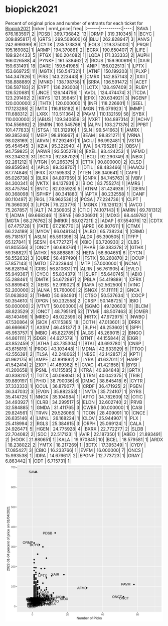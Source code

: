 # biopick2021
Percent of original price and number of entrants for each ticket for [Biopick2021](https://twitter.com/hashtag/Biopick2021)
|ticker | nrml_price| freq|
|:------|----------:|----:|
|SAVA   | 676.163597|    2|
|PDSB   | 369.736842|   13|
|ORMP   | 319.310345|    1|
|BCYC   | 309.895817|    4|
|GRTS   | 299.508600|    6|
|BLU    | 262.828947|    3|
|ANVS   | 242.699399|    8|
|CYTK   | 235.173836|    1|
|EOLS   | 219.375000|    1|
|PRQR   | 195.169082|    1|
|ARMP   | 194.370861|    2|
|BCRX   | 190.650407|    7|
|LIFE   | 189.924433|    5|
|PTGX   | 180.204082|    1|
|LQDA   | 171.333333|    2|
|AUPH   | 166.026588|    4|
|PYNKF  | 161.538462|    2|
|RCUS   | 159.900619|    1|
|XAIR   | 159.631491|   18|
|DARE   | 159.541985|    1|
|ANIP   | 156.022513|    1|
|LPTX   | 153.669725|   11|
|MGTX   | 150.547321|    1|
|ATNF   | 150.199203|    1|
|PLXP   | 144.347826|    1|
|PIRS   | 143.223443|    8|
|CMRX   | 142.857143|    2|
|XXII   | 138.888889|    2|
|MNKD   | 138.198758|    1|
|SRRA   | 136.591472|    1|
|ACET   | 136.587183|    2|
|EYPT   | 136.293008|    1|
|LCTX   | 128.497409|    3|
|RUBY   | 126.520681|    1|
|JNCE   | 126.144756|    1|
|AVDL   | 124.474474|    3|
|TCDA   | 123.291492|    2|
|KRYS   | 121.356451|    1|
|EPIX   | 120.634921|    3|
|NGENF  | 120.000000|    2|
|THTX   | 120.000000|    1|
|INFI   | 118.226601|    1|
|SEEL   | 117.123288|    2|
|IMTX   | 116.818182|    6|
|IMGN   | 115.076923|    1|
|IMMP   | 111.688312|    2|
|LXRX   | 110.511364|    2|
|PAVM   | 110.132159|   58|
|SYBX   | 110.000000|    2|
|ABUS   | 109.340659|    3|
|VXRT   | 104.897314|    2|
|ACHV   | 104.556962|    2|
|BMRN   | 103.545768|    1|
|ALPN   | 103.271376|    2|
|PPBT   | 101.477833|    1|
|STSA   | 101.312910|    1|
|SLN    |  99.541663|    1|
|AMRX   |  99.385246|    1|
|MEIP   |  98.916967|    4|
|BEAM   |  98.821271|    1|
|VRNA   |  98.028169|    2|
|ARVN   |  97.292467|    1|
|ACIU   |  96.992481|    1|
|VSTM   |  95.454545|    3|
|KZIA   |  95.322940|    4|
|IVA    |  94.795281|    2|
|OBSV   |  94.759825|    2|
|ARWR   |  93.505278|    8|
|EXEL   |  93.424253|    1|
|AFMD   |  93.234323|   31|
|SCYX   |  92.887029|    1|
|BCLI   |  92.290749|    3|
|NBIX   |  92.281212|    1|
|VTGN   |  91.266375|    3|
|ETTX   |  90.800000|    2|
|CLSD   |  89.859594|    4|
|APLS   |  89.338707|    1|
|DTIL   |  88.483466|    1|
|HAACU  |  87.774846|    1|
|IFRX   |  87.159533|    2|
|YTEN   |  86.340641|    1|
|CAPR   |  85.026738|    3|
|BLRX   |  84.897959|    3|
|GNPX   |  84.745763|    3|
|VBIV   |  84.300341|    8|
|VKTX   |  84.137931|    2|
|BIOC   |  83.755274|    1|
|AMRS   |  83.475784|    1|
|BNTC   |  82.035928|    5|
|ATNM   |  81.424936|    7|
|GERN   |  80.368098|    1|
|SPHRY  |  80.341880|    1|
|APTX   |  80.232558|    1|
|CANF   |  80.110497|    2|
|RIGL   |  78.962536|    2|
|PCSA   |  77.224736|    1|
|CLPT   |  76.366030|    3|
|LPCN   |  76.223776|    1|
|MGNX   |  76.126123|    1|
|AVCO   |  75.267857|    1|
|ALT    |  74.350905|    2|
|CTIC   |  74.107143|    1|
|AMRN   |  69.781312|    1|
|ADMA   |  69.668246|    1|
|SRNE   |  69.306931|    3|
|MDXG   |  68.449782|    1|
|MGTA   |  68.276762|    3|
|MRKR   |  68.027211|    2|
|ADAP   |  67.554076|   12|
|CDTX   |  67.475728|    1|
|FATE   |  67.216770|    3|
|APRE   |  66.807611|    1|
|CTMX   |  66.224189|    3|
|MYOV   |  66.049134|    1|
|ALBO   |  65.738234|    1|
|CRMD   |  65.718157|    1|
|ASLN   |  65.591398|    3|
|ALDX   |  65.390505|    1|
|TFFP   |  65.127841|    1|
|SESN   |  64.772727|    4|
|XBIO   |  63.720930|    2|
|CLBS   |  61.805556|    3|
|ONCY   |  60.683761|    1|
|PHAR   |  59.383378|    2|
|GTHX   |  59.158827|    1|
|ATHX   |  58.888889|    3|
|HEPA   |  58.604651|    6|
|CYCN   |  58.552632|    3|
|QURE   |  58.487490|    1|
|FSTX   |  58.260870|    2|
|OCUP   |  57.857143|    1|
|MITO   |  57.323944|    1|
|MTP    |  57.000000|    1|
|NCNA   |  56.828194|    1|
|CRIS   |  56.810631|   11|
|ALRN   |  56.761905|    4|
|EVLO   |  55.949367|    1|
|CYCC   |  55.834379|   11|
|SURF   |  55.640745|    1|
|ABIO   |  55.288461|    1|
|DMTK   |  54.672897|    2|
|PBLA   |  54.419889|    1|
|CFRX   |  53.889943|    2|
|XERS   |  52.919021|    8|
|RAFA   |  52.562500|    1|
|VINC   |  52.200000|    2|
|ALNA   |  51.760000|    2|
|SNGX   |  51.111111|    2|
|GNCA   |  51.063830|    3|
|THMO   |  50.684931|    1|
|CTSO   |  50.537634|    1|
|COCP   |  50.354610|    1|
|OPGN   |  50.232558|    2|
|CRSP   |  50.148725|    1|
|IBIO   |  50.000000|    2|
|VTVT   |  50.000000|    4|
|SGMO   |  49.120603|   11|
|BLCM   |  48.823529|    2|
|ONCT   |  48.795181|   52|
|TYME   |  48.507463|    3|
|OMER   |  48.140496|    1|
|MREO   |  48.022599|    8|
|HRTX   |  47.972975|    1|
|NWBO   |  47.530864|    9|
|SIOX   |  47.115385|   18|
|DCTH   |  47.013601|    3|
|DRRX   |  46.666667|    1|
|AXSM   |  46.451377|    3|
|BLPH   |  46.253602|    1|
|SPPI   |  45.953757|    1|
|MBIO   |  45.822785|    1|
|ALGS   |  45.269015|    2|
|BNGO   |  44.861111|    7|
|SDGR   |  44.627579|    1|
|QTNT   |  44.155844|    2|
|EIGR   |  43.852459|    2|
|ATHA   |  43.735304|    1|
|BTAI   |  43.693780|    1|
|CNSP   |  43.615819|    1|
|PROG   |  43.103448|    1|
|MDNA   |  42.633929|    6|
|TTOO   |  42.556391|    2|
|TLSA   |  42.248062|    1|
|NBSE   |  42.142857|    2|
|KPTI   |  41.962175|    9|
|AMPE   |  41.891892|    2|
|LYRA   |  41.637011|    2|
|HARP   |  41.542414|    2|
|ZIOP   |  41.489362|    5|
|CVAC   |  41.421858|    1|
|BYSI   |  41.200658|    1|
|PSNL   |  41.115585|    3|
|KTRA   |  40.984848|    2|
|GRTX   |  40.838207|    1|
|TGTX   |  40.098041|    8|
|LTRN   |  40.042375|    1|
|TRIB   |  39.889197|    1|
|PHIO   |  38.790036|    6|
|DMAC   |  38.645418|    6|
|CYTR   |  37.333333|    1|
|OCUL   |  36.879077|    1|
|CRDF   |  36.471925|    2|
|PGEN   |  36.347032|    3|
|EVGN   |  35.882353|    1|
|NVTA   |  35.724107|    1|
|SYRS   |  35.414725|    1|
|NNOX   |  35.104984|    1|
|APTO   |  34.782609|   12|
|OTIC   |  34.493927|    1|
|CLRB   |  34.299517|    5|
|ELDN   |  32.602740|    2|
|PRVB   |  32.584885|    1|
|GMDA   |  31.411765|    3|
|CWBR   |  30.000000|    1|
|CASI   |  29.824561|    1|
|TRVN   |  29.526066|    1|
|TCON   |  28.409091|   10|
|CNCE   |  26.635146|    4|
|LMNL   |  26.168224|    1|
|CLOV   |  25.944907|    1|
|PLX    |  25.418994|    2|
|RGLS   |  25.384615|    3|
|ORPH   |  25.069124|    1|
|CALA   |  24.926471|    5|
|HGEN   |  24.775928|    4|
|BXRX   |  22.772277|    2|
|SLDB   |  22.704082|    2|
|SDC    |  22.517123|    1|
|AVIR   |  22.187350|    1|
|ABEO   |  21.893491|    2|
|HOOK   |  21.880651|    1|
|KALA   |  19.970845|   10|
|BCEL   |  18.579581|    1|
|ARDX   |  18.238022|    2|
|YMTX   |  18.217269|    1|
|BDTX   |  17.395349|    1|
|CYDY   |  17.085427|    3|
|CBIO   |  16.233766|    1|
|EVFM   |  16.000000|    7|
|ONCS   |  15.993538|    1|
|IDRA   |  14.676617|    2|
|EPGNF  |  12.773723|    1|
|GRAY   |   6.863442|    1|
|ODT    |   6.715731|    1|
![retvspicks](biopicks.png?raw=true)
